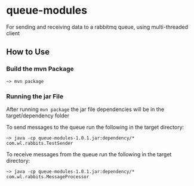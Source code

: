 # queue-modules

For sending and receiving data to a rabbitmq queue, using multi-threaded client


## How to Use

### Build the mvn Package

    ~> mvn package

### Running the jar File

After running `mvn package` the jar file dependencies will be in the target/dependency folder

To send messages to the queue run the following in the target directory:

    ~> java -cp queue-modules-1.0.1.jar:dependency/* com.wl.rabbits.TestSender


To receive messages from the queue run the following in the target directory:

    ~> java -cp queue-modules-1.0.1.jar:dependency/* com.wl.rabbits.MessageProcessor



